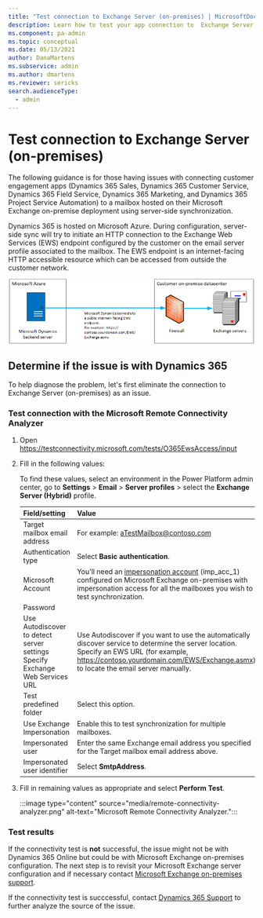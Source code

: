 ```yaml
---
title: "Test connection to Exchange Server (on-premises) | MicrosoftDocs"
description: Learn how to test your app connection to  Exchange Server (on-premises)
ms.component: pa-admin
ms.topic: conceptual
ms.date: 05/13/2021
author: DanaMartens
ms.subservice: admin
ms.author: dmartens
ms.reviewer: sericks
search.audienceType: 
  - admin
---
```

# Test connection to Exchange Server (on-premises)

The following guidance is for those having issues with connecting customer engagement apps (Dynamics 365 Sales, Dynamics 365 Customer Service, Dynamics 365 Field Service, Dynamics 365 Marketing, and Dynamics 365 Project Service Automation) to a mailbox hosted on their Microsoft Exchange on-premise deployment using server-side synchronization.

Dynamics 365 is hosted on Microsoft Azure. During configuration, server-side sync will try to initiate an HTTP connection to the Exchange Web Services (EWS) endpoint configured by the customer on the email server profile associated to the mailbox. The EWS endpoint is an internet-facing HTTP accessible resource which can be accessed from outside the customer network.

![Scenario for troubleshooting connection issues.](media/troubleshooting-scenario.png "Scenario for troubleshooting connection issues")

## Determine if the issue is with Dynamics 365

To help diagnose the problem, let's first eliminate the connection to Exchange Server (on-premises) as an issue.

### Test connection with the Microsoft Remote Connectivity Analyzer

1. Open https://testconnectivity.microsoft.com/tests/O365EwsAccess/input 

2. Fill in the following values:

   To find these values, select an environment in the Power Platform admin center, go to **Settings** > **Email** > **Server profiles** > select the **Exchange Server (Hybrid)** profile.

   |Field/setting  |Value  |
   |---------|---------|
   |Target mailbox email address     | For example: aTestMailbox@contoso.com        |
   |Authentication type     |  Select **Basic authentication**.        |
   |Microsoft Account     | You'll need an [impersonation account](/exchange/client-developer/exchange-web-services/impersonation-and-ews-in-exchange) (imp_acc_1) configured on Microsoft Exchange on-premises with impersonation access for all the mailboxes you wish to test synchronization.        |
   |Password     |         |
   |Use Autodiscover to detect server settings <br /> Specify Exchange Web Services URL    | Use Autodiscover if you want to use the automatically discover service to determine the server location. Specify an EWS URL (for example, https://contoso.yourdomain.com/EWS/Exchange.asmx) to locate the email server manually.       |
   |Test predefined folder      | Select this option.        |
   |Use Exchange Impersonation     | Enable this to test synchronization for multiple mailboxes.        |
   |Impersonated user     | Enter the same Exchange email address you specified for the Target mailbox email address above.    |
   |Impersonated user identifier     |  Select **SmtpAddress**.       |

3. Fill in remaining values as appropriate and select **Perform Test**.

   :::image type="content" source="media/remote-connectivity-analyzer.png" alt-text="Microsoft Remote Connectivity Analyzer.":::

### Test results

If the connectivity test is **not** successful, the issue might not be with Dynamics 365 Online but could be with Microsoft Exchange on-premises configuration. The next step is to revisit your Microsoft Exchange server configuration and if necessary contact [Microsoft Exchange on-premises support](https://support.serviceshub.microsoft.com/supportforbusiness/onboarding?origin=%2Fsupportforbusiness%2Fmanage%3Fstate%3Dopen).  

If the connectivity test is succcessful, contact [Dynamics 365 Support](get-help-support.md) to further analyze the source of the issue.
